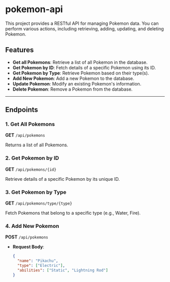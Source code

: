 # pokemon-api

This project provides a RESTful API for managing Pokemon data. You can perform various actions, including retrieving, adding, updating, and deleting Pokemon.

## Features

- **Get all Pokemons**: Retrieve a list of all Pokemon in the database.
- **Get Pokemon by ID**: Fetch details of a specific Pokemon using its ID.
- **Get Pokemon by Type**: Retrieve Pokemon based on their type(s).
- **Add New Pokemon**: Add a new Pokemon to the database.
- **Update Pokemon**: Modify an existing Pokemon's information.
- **Delete Pokemon**: Remove a Pokemon from the database.

---

## Endpoints

### 1. Get All Pokemons
**GET** `/api/pokemons`

Returns a list of all Pokemons.

### 2. Get Pokemon by ID
**GET** `/api/pokemons/{id}`

Retrieve details of a specific Pokemon by its unique ID.

### 3. Get Pokemon by Type
**GET** `/api/pokemons/type/{type}`

Fetch Pokemons that belong to a specific type (e.g., Water, Fire).

### 4. Add New Pokemon
**POST** `/api/pokemons`

- **Request Body**: 
  ```json
  {
    "name": "Pikachu",
    "type": ["Electric"],
    "abilities": ["Static", "Lightning Rod"]
  }
